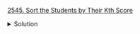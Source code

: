 [2545. Sort the Students by Their Kth Score](https://leetcode.com/contest/weekly-contest-329/problems/sort-the-students-by-their-kth-score/)

<details><summary>Solution</summary>

![](../../../../assets/2545.png)

</details>

